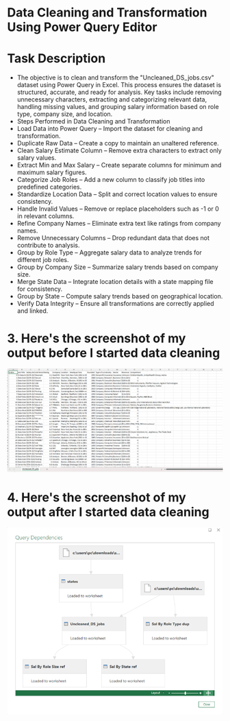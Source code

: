 # Data Cleaning and Transformation Using Power Query Editor

# Task Description

- The objective is to clean and transform the "Uncleaned_DS_jobs.csv" dataset using Power Query in Excel. This process ensures the dataset is structured, accurate, and ready for analysis. Key tasks include removing unnecessary characters, extracting and categorizing relevant data, handling missing values, and grouping salary information based on role type, company size, and location.
- Steps Performed in Data Cleaning and Transformation
- Load Data into Power Query – Import the dataset for cleaning and transformation.
- Duplicate Raw Data – Create a copy to maintain an unaltered reference.
- Clean Salary Estimate Column – Remove extra characters to extract only salary values.
- Extract Min and Max Salary – Create separate columns for minimum and maximum salary figures.
- Categorize Job Roles – Add a new column to classify job titles into predefined categories.
- Standardize Location Data – Split and correct location values to ensure consistency.
- Handle Invalid Values – Remove or replace placeholders such as -1 or 0 in relevant columns.
- Refine Company Names – Eliminate extra text like ratings from company names.
- Remove Unnecessary Columns – Drop redundant data that does not contribute to analysis.
- Group by Role Type – Aggregate salary data to analyze trends for different job roles.
- Group by Company Size – Summarize salary trends based on company size.
- Merge State Data – Integrate location details with a state mapping file for consistency.
- Group by State – Compute salary trends based on geographical location.
- Verify Data Integrity – Ensure all transformations are correctly applied and linked.

# 3. Here's the screenshot of my output before I started data cleaning
![screenshot](https://github.com/Id0k3/EDM-Projects-Jhon-/raw/main/Midterm%20Task%202/PNG2.png)

# 4. Here's the screenshot of my output after I started data cleaning
![screenshot](https://github.com/Id0k3/EDM-Projects-Jhon-/raw/main/Midterm%20Task%202/images/PP1.png)
